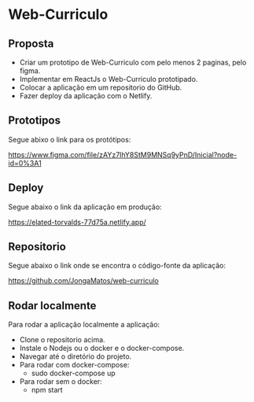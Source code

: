 # Web-Curriculo

## Proposta

* Criar um prototipo de Web-Curriculo com pelo menos 2 paginas, pelo figma.
* Implementar em ReactJs o Web-Curriculo prototipado.
* Colocar a aplicação em um repositorio do GitHub.
* Fazer deploy da aplicação com o Netlify.

## Prototipos

Segue abixo o link para os protótipos: 

<https://www.figma.com/file/zAYz7IhY8StM9MNSq9yPnD/Inicial?node-id=0%3A1>

## Deploy

Segue abaixo o link da aplicação em produção:

<https://elated-torvalds-77d75a.netlify.app/>

## Repositorio

Segue abaixo o link onde se encontra o código-fonte da aplicação:

<https://github.com/JongaMatos/web-curriculo>

## Rodar localmente

Para rodar a aplicação localmente a aplicação:

* Clone o repositorio acima.
* Instale o Nodejs ou o docker e o docker-compose.
* Navegar até o diretório do projeto.
* Para rodar com docker-compose:
  * sudo docker-compose up
* Para rodar sem o docker:
  * npm start
